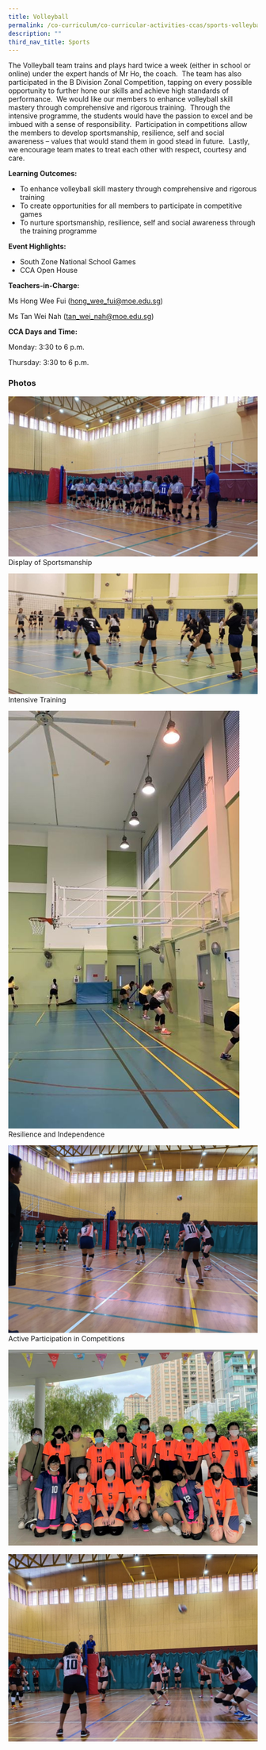 ```yaml
---
title: Volleyball
permalink: /co-curriculum/co-curricular-activities-ccas/sports-volleyball/
description: ""
third_nav_title: Sports
---
```



The Volleyball team trains and plays hard twice a week (either in school or online) under the expert hands of Mr Ho, the coach.  The team has also participated in the B Division Zonal Competition, tapping on every possible opportunity to further hone our skills and achieve high standards of performance.  We would like our members to enhance volleyball skill mastery through comprehensive and rigorous training.  Through the intensive programme, the students would have the passion to excel and be imbued with a sense of responsibility.  Participation in competitions allow the members to develop sportsmanship, resilience, self and social awareness – values that would stand them in good stead in future.  Lastly, we encourage team mates to treat each other with respect, courtesy and care.

**Learning Outcomes:**

*   To enhance volleyball skill mastery through comprehensive and rigorous training
*   To create opportunities for all members to participate in competitive games
*   To nurture sportsmanship, resilience, self and social awareness through the training programme

**Event Highlights:**

*   South Zone National School Games
*   CCA Open House

**Teachers-in-Charge:**

Ms Hong Wee Fui ([hong\_wee\_fui@moe.edu.sg](mailto:hong_wee_fui@moe.edu.sg))

Ms Tan Wei Nah ([tan\_wei\_nah@moe.edu.sg](mailto:tan_wei_nah@moe.edu.sg))


**CCA Days and Time:**

Monday: 3:30 to 6 p.m.

Thursday: 3:30 to 6 p.m.

### Photos

![](/images/Photo-2-1.jpg)
Display of Sportsmanship

![](/images/Photo-3-1.jpg)
Intensive Training

![](/images/Photo-4-1-1.jpg)
Resilience and Independence

![](/images/Photo-1-7.jpg)
Active Participation in Competitions

![](/images/Pic-1.jpeg)

![](/images/Pic-2.jpeg)